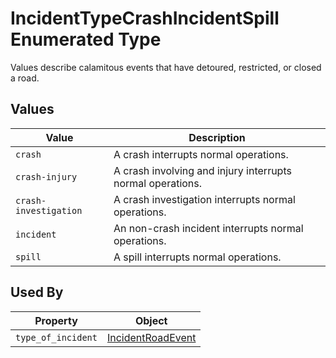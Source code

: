 # IncidentTypeCrashIncidentSpill Enumerated Type
Values describe calamitous events that have detoured, restricted, or closed a road.

## Values
Value | Description
--- | ---
`crash` | A crash interrupts normal operations.
`crash-injury` | A crash involving and injury interrupts normal operations. 
`crash-investigation` | A crash investigation interrupts normal operations. 
`incident` | An non-crash incident interrupts normal operations. 
`spill` | A spill interrupts normal operations. 

## Used By
Property | Object
--- | ---
`type_of_incident` | [IncidentRoadEvent](/spec-content/objects/IncidentRoadEvent.md)

